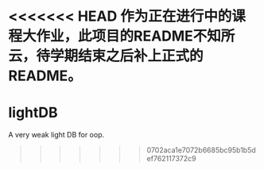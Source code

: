 <<<<<<< HEAD
作为正在进行中的课程大作业，此项目的README不知所云，待学期结束之后补上正式的README。
=======
# lightDB
A very weak light DB for oop.
>>>>>>> 0702aca1e7072b6685bc95b1b5def762117372c9
